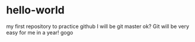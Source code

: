 # hello-world
my first repository to practice github
I will be git master
ok?
Git will be very easy for me in a year!
gogo